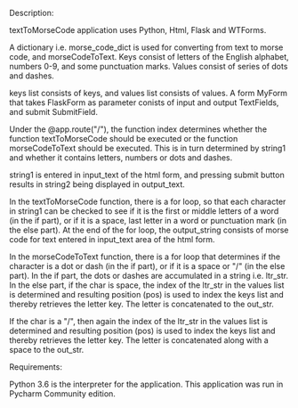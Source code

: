 
Description:

textToMorseCode application uses Python, Html, Flask and WTForms.

A dictionary i.e. morse_code_dict is used for converting from text to morse code, and morseCodeToText.
Keys consist of letters of the English alphabet, numbers 0-9, and some punctuation marks.
Values consist of series of dots and dashes.

keys list consists of keys, and values list consists of values. A form MyForm that takes FlaskForm as parameter
conists of input and output TextFields, and submit SubmitField.

Under the @app.route("/"), the function index determines whether the function textToMorseCode should be executed
or the function morseCodeToText should be executed. This is in turn determined by string1 and whether it contains
letters, numbers or dots and dashes.

string1 is entered in input_text of the html form, and pressing submit button results in string2 being displayed 
in output_text.

In the textToMorseCode function, there is a for loop, so that each character in string1 can be checked to see if it
is the first or middle letters of a word (in the if part), or if it is a space, last letter in a word or punctuation 
mark (in the else part). At the end of the for loop, the output_string consists of morse code for text entered in
input_text area of the html form.

In the morseCodeToText function, there is a for loop that determines if the character is a dot or dash (in the if part),
or if it is a space or "/" (in the else part).
In the if part, the dots or dashes are accumulated in a string i.e. ltr_str. In the else part, if the char is space,
the index of the ltr_str in the values list is determined and resulting position (pos) is used to index the keys list
and thereby retrieves the letter key. The letter is concatenated to the out_str. 

If the char is a "/", then again the index of the ltr_str in the values list is determined and resulting position (pos) 
is used to index the keys list and thereby retrieves the letter key. The letter is concatenated along with a space to
the out_str.

Requirements:

Python 3.6 is the interpreter for the application. This application was run in Pycharm Community edition.
